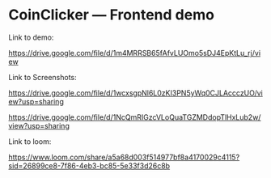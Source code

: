 # CoinClicker — Frontend demo


Link to demo: 

https://drive.google.com/file/d/1m4MRRSB65fAfvLUOmo5sDJ4EpKtLu_rj/view

Link to Screenshots: 

https://drive.google.com/file/d/1wcxsgpNl6L0zKI3PN5yWq0CJLAccczUO/view?usp=sharing

https://drive.google.com/file/d/1NcQmRIGzcVLoQuaTGZMDdopTlHxLub2w/view?usp=sharing


Link to loom: 

https://www.loom.com/share/a5a68d003f514977bf8a4170029c4115?sid=26899ce8-7f86-4eb3-bc85-5e33f3d26c8b


